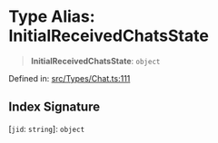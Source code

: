 # Type Alias: InitialReceivedChatsState

> **InitialReceivedChatsState**: `object`

Defined in: [src/Types/Chat.ts:111](https://github.com/Riders004/Tv/blob/3d6aaf6f3efb499dc9d0ca82bb24083bb45a8478/src/Types/Chat.ts#L111)

## Index Signature

\[`jid`: `string`\]: `object`
